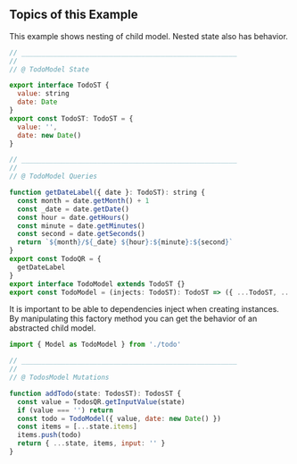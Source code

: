 ## Topics of this Example

This example shows nesting of child model.
Nested state also has behavior.

```javascript
// ______________________________________________________
//
// @ TodoModel State

export interface TodoST {
  value: string
  date: Date
}
export const TodoST: TodoST = {
  value: '',
  date: new Date()
}

// ______________________________________________________
//
// @ TodoModel Queries

function getDateLabel({ date }: TodoST): string {
  const month = date.getMonth() + 1
  const _date = date.getDate()
  const hour = date.getHours()
  const minute = date.getMinutes()
  const second = date.getSeconds()
  return `${month}/${_date} ${hour}:${minute}:${second}`
}
export const TodoQR = {
  getDateLabel
}
export interface TodoModel extends TodoST {}
export const TodoModel = (injects: TodoST): TodoST => ({ ...TodoST, ...injects })
```

It is important to be able to dependencies inject when creating instances.
By manipulating this factory method you can get the behavior of an abstracted child model.

```javascript
import { Model as TodoModel } from './todo'

// ______________________________________________________
//
// @ TodosModel Mutations

function addTodo(state: TodosST): TodosST {
  const value = TodosQR.getInputValue(state)
  if (value === '') return
  const todo = TodoModel({ value, date: new Date() })
  const items = [...state.items]
  items.push(todo)
  return { ...state, items, input: '' }
}
```